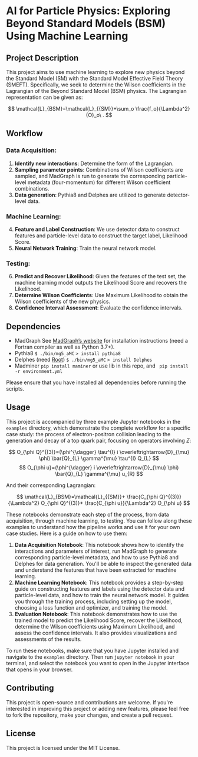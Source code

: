 # AI for Particle Physics: Exploring Beyond Standard Models (BSM) Using Machine Learning

## Project Description

This project aims to use machine learning to explore new physics beyond the Standard Model (SM) with the Standard Model Effective Field Theory (SMEFT). Specifically, we seek to determine the Wilson coefficients in the Lagrangian of the Beyond Standard Model (BSM) physics. The Lagrangian representation can be given as:

$$
\mathcal{L}_{BSM}=\mathcal{L}_{{SM}}+\sum_o \frac{f_o}{\Lambda^2} {O}_o\ .
$$

## Workflow

### Data Acquisition:

1. **Identify new interactions**: Determine the form of the Lagrangian.
2. **Sampling parameter points**: Combinations of Wilson coefficients are sampled, and MadGraph is run to generate the corresponding particle-level metadata (four-momentum) for different Wilson coefficient combinations.
3. **Data generation**: Pythia8 and Delphes are utilized to generate detector-level data.

### Machine Learning:

4. **Feature and Label Construction**: We use detector data to construct features and particle-level data to construct the target label, Likelihood Score.
5. **Neural Network Training**: Train the neural network model.

### Testing:

6. **Predict and Recover Likelihood**: Given the features of the test set, the machine learning model outputs the Likelihood Score and recovers the Likelihood.
7. **Determine Wilson Coefficients**: Use Maximum Likelihood to obtain the Wilson coefficients of the new physics.
8. **Confidence Interval Assessment**: Evaluate the confidence intervals.

## Dependencies

- MadGraph
  See [MadGraph’s website](https://launchpad.net/mg5amcnlo) for installation instructions (need a Fortran compiler as well as Python 3.7+).
- Pythia8
  `$ ./bin/mg5_aMC` 
  `> install pythia8`
- Delphes (need [Root](https://root.cern/))
  `$ ./bin/mg5_aMC` 
  `> install Delphes`
- Madminer
  `pip install maminer`
  or
  use lib in this repo, and ` pip install -r environment.yml`

Please ensure that you have installed all dependencies before running the scripts.

## Usage

This project is accompanied by three example Jupyter notebooks in the `examples` directory, which demonstrate the complete workflow for a specific case study: the process of electron-positron collision leading to the generation and decay of a top quark pair, focusing on operators involving $Z$:

$$
O_{\phi Q}^{(3)}=(\phi^{\dagger} \tau^{I} i \overleftrightarrow{D}_{\mu} \phi) \bar{Q}_{L} \gamma^{\mu} \tau^{I} Q_{L}
$$
$$
O_{\phi u}=(\phi^{\dagger} i \overleftrightarrow{D}_{\mu} \phi) \bar{Q}_{L} \gamma^{\mu} u_{R}
$$

And their corresponding Lagrangian:

$$
\mathcal{L}_{BSM}=\mathcal{L}_{{SM}}+ \frac{C_{\phi Q}^{(3)}}{\Lambda^2} O_{\phi Q}^{(3)}+ \frac{C_{\phi u}}{\Lambda^2} O_{\phi u}
$$

These notebooks demonstrate each step of the process, from data acquisition, through machine learning, to testing. You can follow along these examples to understand how the pipeline works and use it for your own case studies. Here is a guide on how to use them:

1. **Data Acquisition Notebook**: This notebook shows how to identify the interactions and parameters of interest, run MadGraph to generate corresponding particle-level metadata, and how to use Pythia8 and Delphes for data generation. You'll be able to inspect the generated data and understand the features that have been extracted for machine learning.
2. **Machine Learning Notebook**: This notebook provides a step-by-step guide on constructing features and labels using the detector data and particle-level data, and how to train the neural network model. It guides you through the training process, including setting up the model, choosing a loss function and optimizer, and training the model.
3. **Evaluation Notebook**: This notebook demonstrates how to use the trained model to predict the Likelihood Score, recover the Likelihood, determine the Wilson coefficients using Maximum Likelihood, and assess the confidence intervals. It also provides visualizations and assessments of the results.

To run these notebooks, make sure that you have Jupyter installed and navigate to the `examples` directory. Then run `jupyter notebook` in your terminal, and select the notebook you want to open in the Jupyter interface that opens in your browser.

## Contributing

This project is open-source and contributions are welcome. If you're interested in improving this project or adding new features, please feel free to fork the repository, make your changes, and create a pull request.

## License

This project is licensed under the MIT License.

